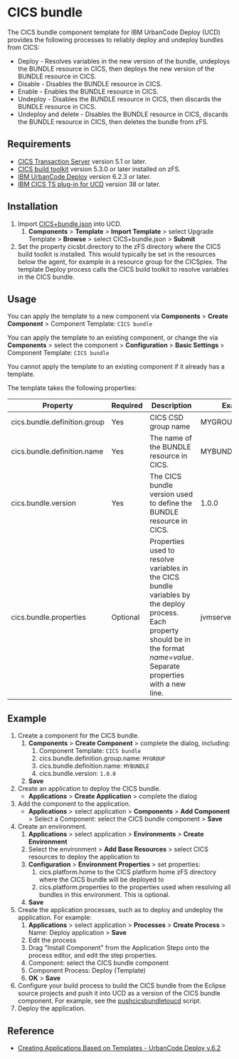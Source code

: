 # CICS bundle

The CICS bundle component template for IBM UrbanCode Deploy (UCD) provides the following processes to reliably deploy and undeploy bundles from CICS:

* Deploy - Resolves variables in the new version of the bundle, undeploys the BUNDLE resource in CICS, then deploys the new version of the BUNDLE resource in CICS.
* Disable - Disables the BUNDLE resource in CICS.
* Enable - Enables the BUNDLE resource in CICS.
* Undeploy - Disables the BUNDLE resource in CICS, then discards the BUNDLE resource in CICS.
* Undeploy and delete - Disables the BUNDLE resource in CICS, discards the BUNDLE resource in CICS, then deletes the bundle from zFS.

## Requirements

* [CICS Transaction Server](https://www.ibm.com/ms-en/marketplace/cics-transaction-server) version 5.1 or later.
* [CICS build toolkit](http://www.ibm.com/support/docview.wss?uid=swg24041185) version 5.3.0 or later installed on zFS.
* [IBM UrbanCode Deploy](https://developer.ibm.com/urbancode/products/urbancode-deploy/) version 6.2.3 or later.
* [IBM CICS TS plug-in for UCD](https://developer.ibm.com/urbancode/plugin/cics-ts/) version 38 or later.

## Installation

1. Import [CICS+bundle.json](CICS+bundle.json) into UCD.
   1. **Components** > **Template** > **Import Template** > select Upgrade Template > **Browse** > select CICS+bundle.json > **Submit**
1. Set the property cicsbt.directory to the zFS directory where the CICS build toolkit is installed. This would typically be set in the resources below the agent, for example in a resource group for the CICSplex. The template Deploy process calls the CICS build toolkit to resolve variables in the CICS bundle.
  
## Usage

You can apply the template to a new component via **Components** > **Create Component** > Component Template: `CICS bundle`

You can apply the template to an existing component, or change the  via **Components** > select the component > **Configuration** > **Basic Settings** > Component Template: `CICS bundle`

You cannot apply the template to an existing component if it already has a template.

The template takes the following properties:

Property | Required | Description | Example
--- | --- | --- | ---
cics.bundle.definition.group | Yes | CICS CSD group name | MYGROUP
cics.bundle.definition.name | Yes | The name of the BUNDLE resource in CICS. | MYBUNDLE
cics.bundle.version | Yes | The CICS bundle version used to define the BUNDLE  resource in CICS. | 1.0.0
cics.bundle.properties | Optional | Properties used to resolve variables in the CICS bundle variables by the deploy process. Each property should be in the format _name=value_. Separate properties with a new line. | jvmserver=DFH$WLP

## Example

1. Create a component for the CICS bundle.
    1. **Components** > **Create Component** > complete the dialog, including:
        1. Component Template: `CICS bundle`
        1. cics.bundle.definition.group.name: `MYGROUP`
        1. cics.bundle.definition.name: `MYBUNDLE`
        1. cics.bundle.version: `1.0.0`
    1. **Save**
1. Create an application to deploy the CICS bundle.
    * **Applications** > **Create Application** > complete the dialog
1. Add the component to the application.
    * **Applications** > select application > **Components** > **Add Component** > Select a Component: select the CICS bundle component > **Save**
1. Create an environment.
    1. **Applications** > select application > **Environments** > **Create Environment**
    1. Select the environment > **Add Base Resources** > select CICS resources to deploy the application to 
    1. **Configuration** > **Environment Properties** > set properties:
        1. cics.platform.home to the CICS platform home zFS directory where the CICS bundle will be deployed to
        1. cics.platform.properties to the properties used when resolving all bundles in this environment. This is optional.
    1. **Save**
1. Create the application processes, such as to deploy and undeploy the application. For example:
    1. **Applications** > select application > **Processes** > **Create Process** > Name: Deploy application > **Save**
    1. Edit the process
    1. Drag "Install Component" from the Application Steps onto the process editor, and edit the step properties.
    1. Component: select the CICS bundle component 
    1. Component Process: Deploy (Template)
    1. **OK** > **Save**
1. Configure your build process to build the CICS bundle from the Eclipse source projects and push it into UCD as a version of the CICS bundle component. For example, see the [pushcicsbundletoucd](https://github.com/cicsdev/cics-bundle-scripts/tree/master/pushcicsbundletoucd) script.
1. Deploy the application.

## Reference

* [Creating Applications Based on Templates - UrbanCode Deploy v.6.2](https://developer.ibm.com/urbancode/videos/creating-applications-based-on-templates-urbancode-deploy-v-6-2/)

